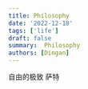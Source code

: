 ```yaml
---
title: Philosophy
date: '2022-12-18'
tags: ['life']
draft: false
summary:  Philosophy
authors: [Dingan]
---
```


自由的极致
萨特
